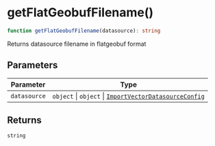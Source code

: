 # getFlatGeobufFilename()

```ts
function getFlatGeobufFilename(datasource): string
```

Returns datasource filename in flatgeobuf format

## Parameters

| Parameter | Type |
| ------ | ------ |
| `datasource` | `object` \| `object` \| [`ImportVectorDatasourceConfig`](../type-aliases/ImportVectorDatasourceConfig.md) |

## Returns

`string`
